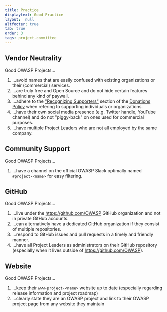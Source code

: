 ```yaml
---
title: Practice
displaytext: Good Practice
layout:  null
altfooter: true
tab: true
order: 3
tags: project-committee
---
```


## Vendor Neutrality

Good OWASP Projects...

1. ...avoid names that are easily confused with existing organizations or their (commercial) services.
2. ...are truly free and Open Source and do not hide certain features behind any kind of paywall.
3. ...adhere to the ["Recognizing Supporters"](https://owasp.org/www-policy/operational/donations#recognizing-supporters) section of the [Donations Policy](https://owasp.org/www-policy/operational/donations) when refering to supporting individuals or organizations.
4. ...have their own social media presence (e.g. Twitter handle, YouTube channel) and do not "piggy-back" on ones used for commercial purposes.
5. ...have multiple Project Leaders who are not all employed by the same company.

## Community Support

Good OWASP Projects...

1. ...have a channel on the official OWASP Slack optimally named `#project-<name>` for easy filtering.

## GitHub

Good OWASP Projects...

1. ...live under the <https://github.com/OWASP> GitHub organization and not in private GitHub accounts.
2. ...can alternatively have a dedicated GitHub organization if they consist of multiple repositories.
3. ...respond to GitHub issues and pull requests in a timely and friendly manner.
4. ...have all Project Leaders as administrators on their GitHub repository (especially when it lives outside of <https://github.com/OWASP>).

## Website

Good OWASP Projects...

1. ...keep their `www-project-<name>` website up to date (especially regarding release information and project roadmap)
2. ...clearly state they are an OWASP project and link to their OWASP project page from any website they maintain
